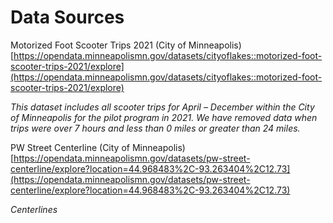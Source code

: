 # Data Sources
Motorized Foot Scooter Trips 2021 (City of Minneapolis)
[https://opendata.minneapolismn.gov/datasets/cityoflakes::motorized-foot-scooter-trips-2021/explore](https://opendata.minneapolismn.gov/datasets/cityoflakes::motorized-foot-scooter-trips-2021/explore)

*This dataset includes all scooter trips for April – December within the City of Minneapolis for the pilot program in 2021. We have removed data when trips were over 7 hours and less than 0 miles or greater than 24 miles.*

PW Street Centerline (City of Minneapolis)
[https://opendata.minneapolismn.gov/datasets/pw-street-centerline/explore?location=44.968483%2C-93.263404%2C12.73](https://opendata.minneapolismn.gov/datasets/pw-street-centerline/explore?location=44.968483%2C-93.263404%2C12.73)

*Centerlines*
